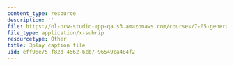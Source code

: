 ```yaml
---
content_type: resource
description: ''
file: https://ol-ocw-studio-app-qa.s3.amazonaws.com/courses/7-05-general-biochemistry-spring-2020/eff98e75f82d45626cb796549ca484f2_KLb5CmPM7YY.srt
file_type: application/x-subrip
resourcetype: Other
title: 3play caption file
uid: eff98e75-f82d-4562-6cb7-96549ca484f2
---
```

